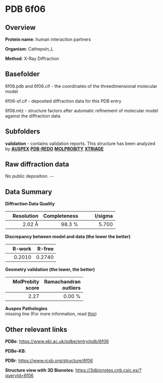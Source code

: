 # PDB 6f06

## Overview

**Protein name**: human interaction partners

**Organism**: Cathepsin_L

**Method**: X-Ray Diffraction



## Basefolder

6f06.pdb and 6f06.cif - the coordinates of the threedimensional molecular model

6f06-sf.cif - deposited diffraction data for this PDB entry

6f06.mtz - structure factors after automatic refinement of molecular model against the diffraction data.

## Subfolders





**validation** - contains validation reports. This structure has been analyzed by [**AUSPEX**](https://github.com/thorn-lab/coronavirus_structural_task_force/tree/master/pdb/human_interaction_partners/Cathepsin_L/6f06/validation/auspex) [**PDB-REDO**](https://github.com/thorn-lab/coronavirus_structural_task_force/tree/master/pdb/human_interaction_partners/Cathepsin_L/6f06/validation/pdb-redo) [**MOLPROBITY**](https://github.com/thorn-lab/coronavirus_structural_task_force/tree/master/pdb/human_interaction_partners/Cathepsin_L/6f06/validation/molprobity) [**XTRIAGE**](https://github.com/thorn-lab/coronavirus_structural_task_force/blob/master/pdb/human_interaction_partners/Cathepsin_L/6f06/validation/Xtriage_output.log)  



## Raw diffraction data

No public deposition. --<br> 

## Data Summary
**Diffraction Data Quality**

|   | Resolution | Completeness| I/sigma |
|---|-------------:|----------------:|--------------:|
|   |2.02 Å|98.3  %|<img width=50/>5.700|

**Discrepancy between model and data (the lower the better)**

|   | **R-work**| **R-free**   
|---|-------------:|----------------:|           
||  0.2010|  0.2740|

**Geometry validation (the lower, the better)**

|   |**MolProbity<br>score**| **Ramachandran<br>outliers** 
|---|-------------:|----------------:|
||  2.27|  0.00 %|

**Auspex Pathologies**<br> missing line (For more information, read [this](https://github.com/thorn-lab/coronavirus_structural_task_force/blob/master/pdb/human_interaction_partners/Cathepsin_L/6f06/validation/auspex/6f06_auspex_comments.txt))

 



## Other relevant links 
**PDBe**:  https://www.ebi.ac.uk/pdbe/entry/pdb/6f06

**PDBe-KB**:  
 
**PDBr**: https://www.rcsb.org/structure/6f06 

**Structure view with 3D Bionotes**: https://3dbionotes.cnb.csic.es/?queryId=6f06

